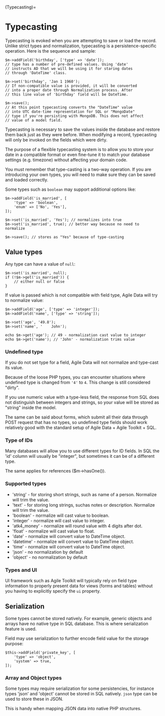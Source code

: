 (Typecasting)=

# Typecasting

Typecasting is evoked when you are attempting to save or load the record.
Unlike strict types and normalization, typecasting is a persistence-specific
operation. Here is the sequence and sample:

```
$m->addField('birthday', ['type' => 'date']);
// type has a number of pre-defined values. Using 'date'
// instructs AD that we will be using it for staring dates
// through 'DateTime' class.

$m->set('birthday', 'Jan 1 1960');
// If non-compatible value is provided, it will be converted
// into a proper date through Normalization process. After
// this line value of 'birthday' field will be DateTime.

$m->save();
// At this point typecasting converts the "DateTime" value
// into UTC date-time representation for SQL or "MongoDate"
// type if you're persisting with MongoDB. This does not affect
// value of a model field.
```

Typecasting is necessary to save the values inside the database and restore
them back just as they were before. When modifying a record, typecasting will
only be invoked on the fields which were dirty.

The purpose of a flexible typecasting system is to allow you to store your date
in a compatible format or even fine-tune it to match your database settings
(e.g. timezone) without affecting your domain code.

You must remember that type-casting is a two-way operation. If you are
introducing your own types, you will need to make sure they can be saved and
loaded correctly.

Some types such as `boolean` may support additional options like:

```
$m->addField('is_married', [
    'type' => 'boolean',
    'enum' => ['No', 'Yes'],
]);

$m->set('is_married', 'Yes'); // normalizes into true
$m->set('is_married', true); // better way because no need to normalize

$m->save(); // stores as "Yes" because of type-casting
```

## Value types

Any type can have a value of `null`:

```
$m->set('is_married', null);
if (!$m->get('is_married')) {
    // either null or false
}
```

If value is passed which is not compatible with field type, Agile Data will try
to normalize value:

```
$m->addField('age', ['type' => 'integer']);
$m->addField('name', ['type' => 'string']);

$m->set('age', '49.8');
$m->set('name', '    John');

echo $m->get('age'); // 49 - normalization cast value to integer
echo $m->get('name'); // 'John' - normalization trims value
```

### Undefined type

If you do not set type for a field, Agile Data will not normalize and type-cast
its value.

Because of the loose PHP types, you can encounter situations where undefined
type is changed from `'4'` to `4`. This change is still considered "dirty".

If you use numeric value with a type-less field, the response from SQL does
not distinguish between integers and strings, so your value will be stored as
"string" inside the model.

The same can be said about forms, which submit all their data through POST
request that has no types, so undefined type fields should work relatively
good with the standard setup of Agile Data + Agile Toolkit + SQL.

### Type of IDs

Many databases will allow you to use different types for ID fields.
In SQL the 'id' column will usually be "integer", but sometimes it can be of
a different type.

The same applies for references ($m->hasOne()).

### Supported types

- 'string' - for storing short strings, such as name of a person. Normalize will trim the value.
- 'text' - for storing long strings, suchas notes or description. Normalize will trim the value.
- 'boolean' - normalize will cast value to boolean.
- 'integer' - normalize will cast value to integer.
- 'atk4_money' - normalize will round value with 4 digits after dot.
- 'float' - normalize will cast value to float.
- 'date' - normalize will convert value to DateTime object.
- 'datetime' - normalize will convert value to DateTime object.
- 'time' - normalize will convert value to DateTime object.
- 'json' - no normalization by default
- 'object' - no normalization by default

### Types and UI

UI framework such as Agile Toolkit will typically rely on field type information
to properly present data for views (forms and tables) without you having to
explicitly specify the `ui` property.

## Serialization

Some types cannot be stored natively. For example, generic objects and arrays
have no native type in SQL database. This is where serialization feature is used.

Field may use serialization to further encode field value for the storage purpose:

```
$this->addField('private_key', [
    'type' => 'object',
    'system' => true,
]);
```

### Array and Object types

Some types may require serialization for some persistencies, for instance types
'json' and 'object' cannot be stored in SQL natively. `json` type can be used
to store these in JSON.

This is handy when mapping JSON data into native PHP structures.

